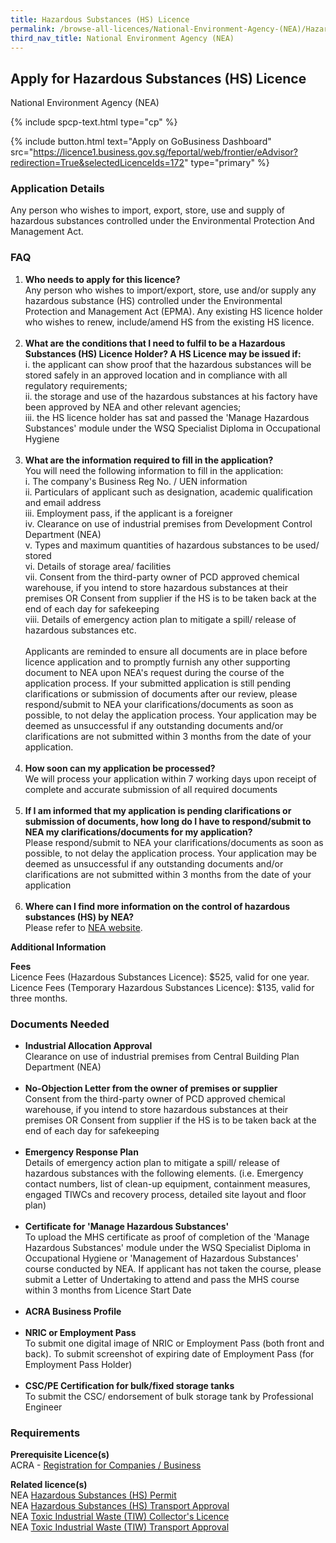 ```yaml
---
title: Hazardous Substances (HS) Licence
permalink: /browse-all-licences/National-Environment-Agency-(NEA)/Hazardous-Substances-(HS)-Licence
third_nav_title: National Environment Agency (NEA)
---
```


## Apply for Hazardous Substances (HS) Licence

National Environment Agency (NEA)

{% include spcp-text.html type="cp" %}

{% include button.html text="Apply on GoBusiness Dashboard" src="https://licence1.business.gov.sg/feportal/web/frontier/eAdvisor?redirection=True&selectedLicenceIds=172" type="primary" %}

### Application Details

<p>Any person who wishes to import, export, store, use and supply of hazardous substances controlled under the Environmental Protection And Management Act.</p>
<h3>FAQ</h3>
<ol>
<li><strong>Who needs to apply for this licence?</strong><br />Any person who wishes to import/export, store, use and/or supply any hazardous substance (HS) controlled under the Environmental Protection and Management Act (EPMA). Any existing HS licence holder who wishes to renew, include/amend HS from the existing HS licence.<br /><br /></li>
<li><strong>What are the conditions that I need to fulfil to be a Hazardous Substances (HS) Licence Holder? A HS Licence may be issued if:</strong><br />i. the applicant can show proof that the hazardous substances will be stored safely in an approved location and in compliance with all regulatory requirements;<br />ii. the storage and use of the hazardous substances at his factory have been approved by NEA and other relevant agencies;<br />iii. the HS licence holder has sat and passed the 'Manage Hazardous Substances' module under the WSQ Specialist Diploma in Occupational Hygiene<br /><br /></li>
<li><strong>What are the information required to fill in the application?</strong><br />You will need the following information to fill in the application:<br />i. The company's Business Reg No. / UEN information<br />ii. Particulars of applicant such as designation, academic qualification and email address<br />iii. Employment pass, if the applicant is a foreigner<br />iv. Clearance on use of industrial premises from Development Control Department (NEA)<br />v. Types and maximum quantities of hazardous substances to be used/ stored<br />vi. Details of storage area/ facilities<br />vii. Consent from the third-party owner of PCD approved chemical warehouse, if you intend to store hazardous substances at their premises OR Consent from supplier if the HS is to be taken back at the end of each day for safekeeping<br />viii. Details of emergency action plan to mitigate a spill/ release of hazardous substances etc.<br /><br />Applicants are reminded to ensure all documents are in place before licence application and to promptly furnish any other supporting document to NEA upon NEA's request during the course of the application process. If your submitted application is still pending clarifications or submission of documents after our review, please respond/submit to NEA your clarifications/documents as soon as possible, to not delay the application process. Your application may be deemed as unsuccessful if any outstanding documents and/or clarifications are not submitted within 3 months from the date of your application.<br /><br /></li>
<li><strong>How soon can my application be processed?</strong><br />We will process your application within 7 working days upon receipt of complete and accurate submission of all required documents<br /><br /></li>
<li><strong>If I am informed that my application is pending clarifications or submission of documents, how long do I have to respond/submit to NEA my clarifications/documents for my application?</strong><br />Please respond/submit to NEA your clarifications/documents as soon as possible, to not delay the application process. Your application may be deemed as unsuccessful if any outstanding documents and/or clarifications are not submitted within 3 months from the date of your application<br /><br /></li>
<li><strong>Where can I find more information on the control of hazardous substances (HS) by NEA?</strong><br />Please refer to <a href="https://www.nea.gov.sg/our-services/pollution-control/chemical-safety/hazardous-substances/management-of-hazardous-substances" target="_blank" rel="noopener">NEA website</a>.</li>
</ol>

**Additional Information**

<p><strong>Fees</strong><br />Licence Fees (Hazardous Substances Licence): $525, valid for one year.<br />Licence Fees (Temporary Hazardous Substances Licence): $135, valid for three months.</p>

### Documents Needed

<ul>
<li><strong>Industrial Allocation Approval</strong><br />Clearance on use of industrial premises from Central Building Plan Department (NEA)<br /><br /></li>
<li><strong>No-Objection Letter from the owner of premises or supplier</strong><br />Consent from the third-party owner of PCD approved chemical warehouse, if you intend to store hazardous substances at their premises OR Consent from supplier if the HS is to be taken back at the end of each day for safekeeping<br /><br /></li>
<li><strong>Emergency Response Plan</strong><br />Details of emergency action plan to mitigate a spill/ release of hazardous substances with the following elements. (i.e. Emergency contact numbers, list of clean-up equipment, containment measures, engaged TIWCs and recovery process, detailed site layout and floor plan)<br /><br /></li>
<li><strong>Certificate for 'Manage Hazardous Substances'</strong><br />To upload the MHS certificate as proof of completion of the 'Manage Hazardous Substances' module under the WSQ Specialist Diploma in Occupational Hygiene or 'Management of Hazardous Substances' course conducted by NEA. If applicant has not taken the course, please submit a Letter of Undertaking to attend and pass the MHS course within 3 months from Licence Start Date<br /><br /></li>
<li><strong>ACRA Business Profile</strong><br /><br /></li>
<li><strong>NRIC or Employment Pass</strong><br />To submit one digital image of NRIC or Employment Pass (both front and back). To submit screenshot of expiring date of Employment Pass (for Employment Pass Holder)<br /><br /></li>
<li><strong>CSC/PE Certification for bulk/fixed storage tanks</strong><br />To submit the CSC/ endorsement of bulk storage tank by Professional Engineer</li>
</ul>

### Requirements

<p><strong>Prerequisite Licence(s)</strong><br />ACRA - <a href="https://www.acra.gov.sg/Home/" target="_blank" rel="noopener">Registration for Companies / Business</a></p>
<p><strong>Related licence(s)</strong><br />NEA <a href="https://licence1.business.gov.sg/feportal/web/frontier/eAdvisor?redirection=True&selectedLicenceIds=173" target="_blank" rel="noopener">Hazardous Substances (HS) Permit</a><br />NEA <a href="https://licence1.business.gov.sg/feportal/web/frontier/eAdvisor?redirection=True&selectedLicenceIds=174" target="_blank" rel="noopener">Hazardous Substances (HS) Transport Approval</a><br />NEA <a href="https://licence1.business.gov.sg/feportal/web/frontier/eAdvisor?redirection=True&selectedLicenceIds=175" target="_blank" rel="noopener">Toxic Industrial Waste (TIW) Collector's Licence</a><br />NEA <a href="https://licence1.business.gov.sg/feportal/web/frontier/eAdvisor?redirection=True&selectedLicenceIds=176" target="_blank" rel="noopener">Toxic Industrial Waste (TIW) Transport Approval</a></p>

